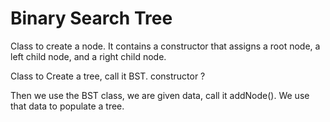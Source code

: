 # Binary Search Tree

Class to create a node.
It contains a constructor that assigns a root node, a left child node, and a right child node.

Class to Create a tree, call it BST.
constructor ?

Then we use the BST class, we are given data, call it addNode().
We use that data to populate a tree.
